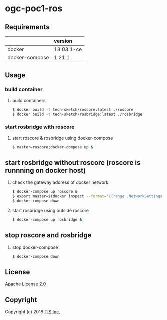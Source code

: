 # ogc-poc1-ros

## Requirements

||version|
|:--|:--|
|docker|18.03.1-ce|
|docker-compose|1.21.1|

## Usage
### build container
1. build containers

    ```bash
    $ docker build -t tech-sketch/roscore:latest ./roscore
    $ docker build -t tech-sketch/rosbridge:latest ./rosbridge
    ```

### start rosbridge with roscore
1. start roscore & rosbridge using docker-compose

    ```bash
    $ master=roscore;docker-compose up &
    ```

## start rosbridge without roscore (roscore is runnning on docker host)
1. check the gateway address of docker network

    ```bash
    $ docker-compose up roscore &
    $ export master=$(docker inspect --format='{{range .NetworkSettings.Networks}}{{.Gateway}}{{end}}' roscore);echo ${master}
    $ docker-compose down
    ```
1. start rosbridge using outside roscore

    ```bash
    $ docker-compose up rosbridge &
    ```

## stop roscore and rosbridge
1. stop docker-compose

    ```bash
    $ docker-compose down
    ```

## License

[Apache License 2.0](/LICENSE)

## Copyright
Copyright (c) 2018 [TIS Inc.](https://www.tis.co.jp/)
